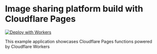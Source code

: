 # Image sharing platform build with Cloudflare Pages

[![Deploy with Workers](https://deploy.workers.cloudflare.com/button)](https://deploy.workers.cloudflare.com/?url=https://github.com/cloudflare/workers-sdk/tree/main/templates/pages-image-sharing)

This example application showcases Cloudflare Pages functions powered by Cloudflare Workers
